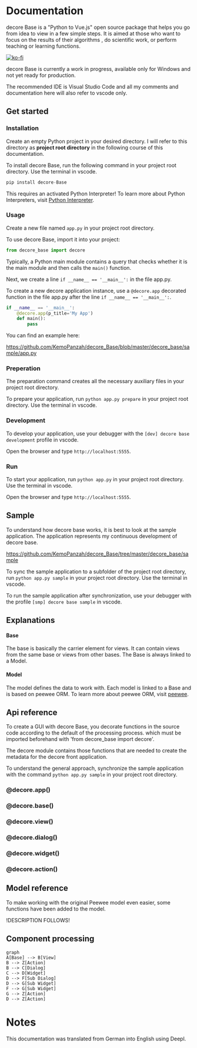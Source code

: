 # Documentation
decore Base is a "Python to Vue.js" open source package that helps you go from idea to view in a few simple steps. It is aimed at those who want to focus on the results of their algorithms , do scientific work, or perform teaching or learning functions.

[![ko-fi](https://ko-fi.com/img/githubbutton_sm.svg)](https://ko-fi.com/P5P2JCC5B)

decore Base is currently a work in progress, available only for Windows and not yet ready for production.

The recommended IDE is Visual Studio Code and all my comments and documentation here will also refer to vscode only.

## Get started
### Installation
Create an empty Python project in your desired directory. I will refer to this directory as **project root directory** in the following course of this documentation.

To install decore Base, run the following command in your project root directory. Use the terminal in vscode.

```python
pip install decore-Base
```

This requires an activated Python Interpreter! To learn more about Python Interpreters, visit [Python Interpreter](https://code.visualstudio.com/docs/python/environments).

### Usage
Create a new file named `app.py` in your project root directory.

To use decore Base, import it into your project:

```python
from decore_base import decore
```

Typically, a Python main module contains a query that checks whether it is the main module and then calls the `main()` function.

Next, we create a line `if __name__ == '__main__':` in the file app.py.

To create a new decore application instance, use a `@decore.app` decorated function in the file app.py after the line `if __name__ == '__main__':`.

```python
if __name__ == '__main__':
    @decore.app(p_title='My App')
    def main():
        pass
```

You can find an example here:

https://github.com/KemoPanzah/decore_Base/blob/master/decore_base/sample/app.py

### Preperation
The preparation command creates all the necessary auxiliary files in your project root directory.

To prepare your application, run `python app.py prepare` in your project root directory. Use the terminal in vscode.

### Development
To develop your application, use your debugger with the `[dev] decore base development` profile in vscode.

Open the browser and type `http://localhost:5555`.

### Run
To start your application, run `python app.py` in your project root directory. Use the terminal in vscode.

Open the browser and type `http://localhost:5555`.

<!-- ### Build
To build your application, use your debugger with the profile `[bld] decore base build` in vscode. -->

## Sample
To understand how decore base works, it is best to look at the sample application. The application represents my continuous development of decore base.

https://github.com/KemoPanzah/decore_Base/tree/master/decore_base/sample

To sync the sample application to a subfolder of the project root directory, run `python app.py sample` in your project root directory. Use the terminal in vscode.

To run the sample application after synchronization, use your debugger with the profile `[smp] decore base sample` in vscode.

## Explanations

#### Base
The base is basically the carrier element for views. It can contain views from the same base or views from other bases. The Base is always linked to a Model.

#### Model
The model defines the data to work with. Each model is linked to a Base and is based on peewee ORM. To learn more about peewee ORM, visit [peewee](http://docs.peewee-orm.com/en/latest/).

## Api reference
To create a GUI with decore Base, you decorate functions in the source code according to the default of the processing process. which must be imported beforehand with 'from decore_base import decore'.

The decore module contains those functions that are needed to create the metadata for the decore front application.

To understand the general approach, synchronize the sample application with the command `python app.py sample` in your project root directory.

### @decore.app()
### @decore.base()
### @decore.view()
### @decore.dialog()
### @decore.widget()
### @decore.action()

## Model reference
To make working with the original Peewee model even easier, some functions have been added to the model.

!DESCRIPTION FOLLOWS!

## Component processing
```mermaid
graph
A[Base] --> B[View]
B --> Z[Action]
B --> C[Dialog]
C --> D[Widget]
D --> F[Sub Dialog]
D --> G[Sub Widget]
F --> G[Sub Widget]
G --> Z[Action]
D --> Z[Action]
```

# Notes
This documentation was translated from German into English using Deepl.